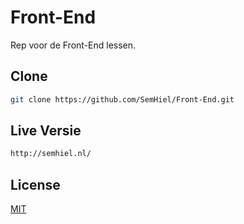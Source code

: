 # Front-End

Rep voor de Front-End lessen.

## Clone

```bash
git clone https://github.com/SemHiel/Front-End.git
```

## Live Versie
```bash
http://semhiel.nl/
```

## License
[MIT](https://choosealicense.com/licenses/mit/)
